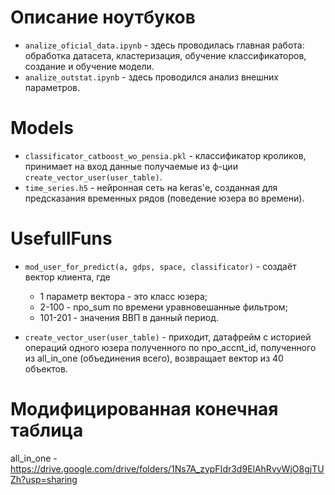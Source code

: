 # Описание ноутбуков
- ```analize_oficial_data.ipynb``` - здесь проводилась главная работа: обработка датасета, кластеризация, обучение классификаторов, создание и обучение модели.
- ```analize_outstat.ipynb``` - здесь проводился анализ внешних параметров.


# Models
- ```classificator_catboost_wo_pensia.pkl``` - классификатор кроликов, принимает на вход данные получаемые из ф-ции ```create_vector_user(user_table)```.
- ```time_series.h5``` - нейронная сеть на keras'е, созданная для предсказания временных рядов (поведение юзера во времени).

# UsefullFuns
- ```mod_user_for_predict(a, gdps, space, classificator)``` - создаёт вектор клиента, где
    - 1 параметр вектора - это класс юзера;
    - 2-100 - npo_sum по времени уравновешанные фильтром;
    - 101-201 - значения ВВП в данный период.

- ```create_vector_user(user_table)``` - приходит, датафрейм с историей операций одного юзера полученного по npo_accnt_id, полученного из all_in_one (объединения всего), возвращает вектор из 40 объектов.

# Модифицированная конечная таблица 
all_in_one - https://drive.google.com/drive/folders/1Ns7A_zypFIdr3d9ElAhRvyWjO8gjTUZh?usp=sharing